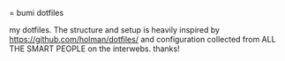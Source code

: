 = bumi dotfiles

my dotfiles. The structure and setup is heavily inspired by https://github.com/holman/dotfiles/ and configuration collected from ALL THE SMART PEOPLE on the interwebs. thanks!


